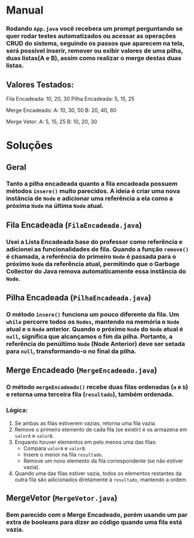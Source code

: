 # Manual  
### Rodando `App.java` você recebera um prompt perguntando se quer rodar testes automatizados ou acessar as operações CRUD do sistema, seguindo os passos que aparecem na tela, será possível inserir, remover ou exibir valores de uma pilha, duas listas(A e B), assim como realizar o merge destas duas listas.

## Valores Testados:
Fila Encadeada: 10, 20, 30
Pilha Encadeada: 5, 15, 25

Merge Encadeado:
A: 10, 30, 50
B: 20, 40, 60

Merge Vetor:
A: 5, 15, 25
B: 10, 20, 30

# Soluções  
## Geral  
### Tanto a pilha encadeada quanto a fila encadeada possuem métodos `insere()` muito parecidos. A ideia é criar uma nova instância de `Node` e adicionar uma referência a ela como a próxima `Node` na última `Node` atual.  

## Fila Encadeada (`FilaEncadeada.java`)  
### Usei a Lista Encadeada base do professor como referência e adicionei as funcionalidades de fila. Quando a função `remove()` é chamada, a referência do primeiro `Node` é passada para o próximo `Node` da referência atual, permitindo que o Garbage Collector do Java remova automaticamente essa instância do `Node`.  

## Pilha Encadeada (`PilhaEncadeada.java`)  
### O método `insere()` funciona um pouco diferente da fila. Um `while` percorre todos os `Nodes`, mantendo na memória o `Node` atual e o `Node` anterior. Quando o próximo `Node` do `Node` atual é `null`, significa que alcançamos o fim da pilha. Portanto, a referência do penúltimo `Node` (Node Anterior) deve ser setada para `null`, transformando-o no final da pilha.  

## Merge Encadeado (`MergeEncadeado.java`)  
### O método `mergeEncadeado()` recebe duas filas ordenadas (`a` e `b`) e retorna uma terceira fila (`resultado`), também ordenada.  

### Lógica:  
1. Se ambas as filas estiverem vazias, retorna uma fila vazia.  
2. Remove o primeiro elemento de cada fila (se existir) e os armazena em `valorA` e `valorB`.  
3. Enquanto houver elementos em pelo menos uma das filas:  
   - Compara `valorA` e `valorB`.  
   - Insere o menor na fila `resultado`.  
   - Remove um novo elemento da fila correspondente (se não estiver vazia).  
4. Quando uma das filas estiver vazia, todos os elementos restantes da outra fila são adicionados diretamente à `resultado`, mantendo a ordem.

## MergeVetor (`MergeVetor.java`)
### Bem parecido com o Merge Encadeado, porém usando um par extra de booleans para dizer ao código quando uma fila está vazia.
